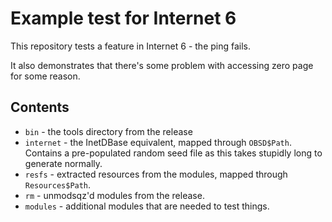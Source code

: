 # Example test for Internet 6

This repository tests a feature in Internet 6 - the ping fails.

It also demonstrates that there's some problem with accessing zero page for some reason.

## Contents

* `bin` - the tools directory from the release
* `internet` - the InetDBase equivalent, mapped through `OBSD$Path`. Contains a pre-populated random seed file as this takes stupidly long to generate normally.
* `resfs` - extracted resources from the modules, mapped through `Resources$Path`.
* `rm` - unmodsqz'd modules from the release.
* `modules` - additional modules that are needed to test things.


